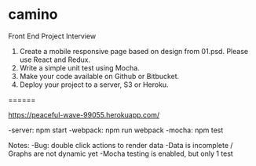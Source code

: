 # camino

Front End Project Interview

1.  Create a mobile responsive page based on design from 01.psd. Please use React and Redux.
2.  Write a simple unit test using Mocha.
3.  Make your code available on Github or Bitbucket.
4.  Deploy your project to a server, S3 or Heroku.

======

https://peaceful-wave-99055.herokuapp.com/

-server: npm start
-webpack: npm run webpack
-mocha: npm test

Notes:
-Bug: double click actions to render data
-Data is incomplete / Graphs are not dynamic yet
-Mocha testing is enabled, but only 1 test
